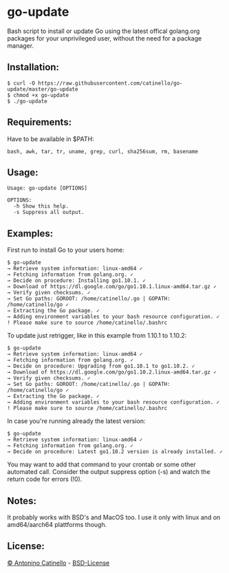 go-update
===

Bash script to install or update Go using the latest offical golang.org packages for your unprivileged user, without the need for a package manager.

## Installation:

    $ curl -O https://raw.githubusercontent.com/catinello/go-update/master/go-update
    $ chmod +x go-update
    $ ./go-update

## Requirements:

Have to be available in $PATH:

    bash, awk, tar, tr, uname, grep, curl, sha256sum, rm, basename

## Usage:

    Usage: go-update [OPTIONS]
    
    OPTIONS:
      -h Show this help.
      -s Suppress all output.

## Examples:

First run to install Go to your users home:

    $ go-update
    → Retrieve system information: linux-amd64 ✓
    → Fetching information from golang.org. ✓
    → Decide on procedure: Installing go1.10.1. ✓
    → Download of https://dl.google.com/go/go1.10.1.linux-amd64.tar.gz ✓
    → Verify given checksums. ✓
    → Set Go paths: GOROOT: /home/catinello/.go | GOPATH: /home/catinello/go ✓
    → Extracting the Go package. ✓
    → Adding environment variables to your bash resource configuration. ✓
    ! Please make sure to source /home/catinello/.bashrc

To update just retrigger, like in this example from 1.10.1 to 1.10.2:

    $ go-update
    → Retrieve system information: linux-amd64 ✓
    → Fetching information from golang.org. ✓
    → Decide on procedure: Upgrading from go1.10.1 to go1.10.2. ✓
    → Download of https://dl.google.com/go/go1.10.2.linux-amd64.tar.gz ✓
    → Verify given checksums. ✓
    → Set Go paths: GOROOT: /home/catinello/.go | GOPATH: /home/catinello/go ✓
    → Extracting the Go package. ✓
    → Adding environment variables to your bash resource configuration. ✓
    ! Please make sure to source /home/catinello/.bashrc
    
In case you're running already the latest version:

    $ go-update
    → Retrieve system information: linux-amd64 ✓
    → Fetching information from golang.org. ✓
    → Decide on procedure: Latest go1.10.2 version is already installed. ✓

You may want to add that command to your crontab or some other automated call. Consider the output suppress option (-s) and watch the return code for errors (!0).

## Notes:

It probably works with BSD's and MacOS too. I use it only with linux and on amd64/aarch64 plattforms though. 

## License:

[&copy; Antonino Catinello][HOME] - [BSD-License][BSD]

[BSD]:https://github.com/catinello/go-update/blob/master/LICENSE
[HOME]:https://antonino.catinello.eu
